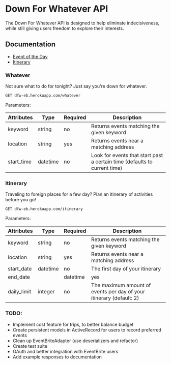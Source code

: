 # Down For Whatever API

The Down For Whatever API is designed to help eliminate indecisiveness, while still giving users freedom to explore their interests.

## Documentation

* [Event of the Day](#Whatever)
* [Itinerary](#Itinerary)

### Whatever

Not sure what to do for tonight? Just say you're down for whatever.
```
GET dfw-eb.herokuapp.com/whatever
```

Parameters:

|  Attributes   |  Type   |  Required  |  Description                                 |
|---------------|---------|------------|----------------------------------------------|
|  keyword      | string  |    no      |  Returns events matching the given keyword   |
|  location     | string  |    yes     |  Returns events near a matching address      |
|  start_time   | datetime|    no      |  Look for events that start past a certain time (defaults to current time) |


### Itinerary

Traveling to foreign places for a few day? Plan an itinerary of activities before you go!
```
GET dfw-eb.herokuapp.com/itinerary
```
Parameters:

|  Attributes   |  Type   |  Required  |  Description                                 |
|---------------|---------|------------|----------------------------------------------|
|  keyword      | string  |    no      |  Returns events matching the given keyword   |
|  location     | string  |    yes     |  Returns events near a matching address      |
|  start_date   | datetime|    no      |  The first day of your itinerary |
| end_date |     | datetime | yes | The last day of your itinerary |
| daily_limit | integer | no | The maximum amount of events per day of your itinerary (default: 2) |

### TODO:

- Implement cost feature for trips, to better balance budget
- Create persistent models in ActiveRecord for users to record preferred events
- Clean up EventBriteAdapter (use deserializers and refactor)
- Create test suite
- OAuth and better integration with EventBrite users
- Add example responses to documentation 
